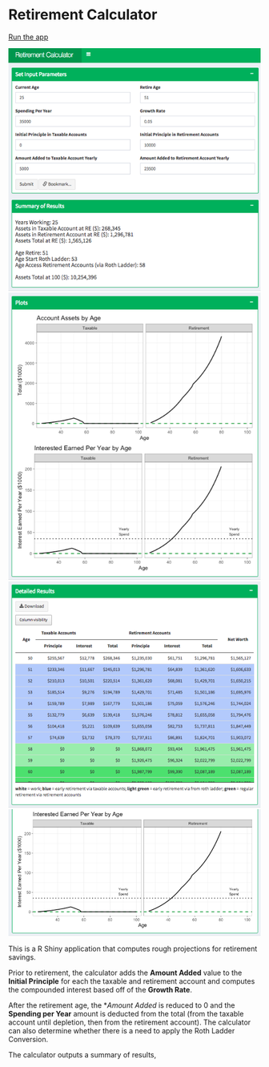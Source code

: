 # Retirement Calculator

[Run the app](https://jennynguyen.shinyapps.io/retirement_calculator/)

![screenshot of display 1](images/app_screenshot1.jpg)
![screenshot of display 2](images/app_screenshot2.jpg)
![screenshot of display 3](images/app_screenshot3.jpg)
![screenshot of display 4](images/app_screenshot4.jpg)

This is a R Shiny application that computes rough projections for retirement savings. 

Prior to retirement, the calculator adds the **Amount Added** value to the **Initial Principle** for each the taxable and retirement account and computes the compounded interest based off of the **Growth Rate**. 

After the retirement age, the **Amount Added* is reduced to 0 and the **Spending per Year** amount is deducted from the total (from the taxable account until depletion, then from the retirement account). The calculator can also determine whether there is a need to apply the Roth Ladder Conversion. 

The calculator outputs a summary of results, 
